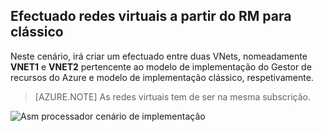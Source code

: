 ## <a name="peering-virtual-networks-from-rm-to-classic"></a>Efectuado redes virtuais a partir do RM para clássico

Neste cenário, irá criar um efectuado entre duas VNets, nomeadamente **VNET1** e **VNET2** pertencente ao modelo de implementação do Gestor de recursos do Azure e modelo de implementação clássico, respetivamente.

> [AZURE.NOTE] As redes virtuais tem de ser na mesma subscrição.

![Asm processador cenário de implementação](./media/virtual-networks-create-vnetpeering-scenario-asmtoarm-include/figure01.PNG)
